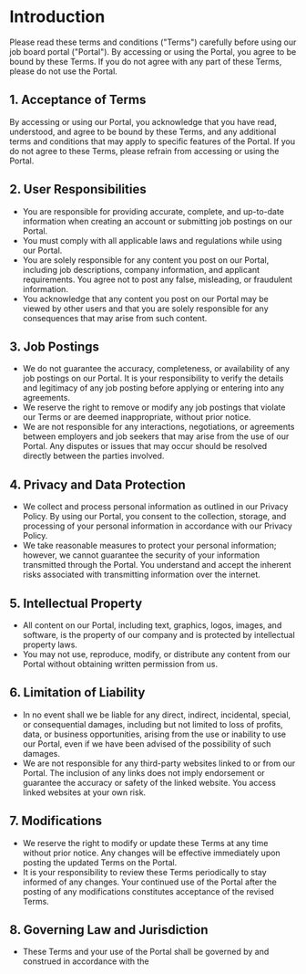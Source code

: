 
# Introduction

Please read these terms and conditions ("Terms") carefully before using our job board portal ("Portal"). By accessing or using the Portal, you agree to be bound by these Terms. If you do not agree with any part of these Terms, please do not use the Portal.

## 1. Acceptance of Terms

By accessing or using our Portal, you acknowledge that you have read, understood, and agree to be bound by these Terms, and any additional terms and conditions that may apply to specific features of the Portal. If you do not agree to these Terms, please refrain from accessing or using the Portal.

## 2. User Responsibilities

- You are responsible for providing accurate, complete, and up-to-date information when creating an account or submitting job postings on our Portal.
- You must comply with all applicable laws and regulations while using our Portal.
- You are solely responsible for any content you post on our Portal, including job descriptions, company information, and applicant requirements. You agree not to post any false, misleading, or fraudulent information.
- You acknowledge that any content you post on our Portal may be viewed by other users and that you are solely responsible for any consequences that may arise from such content.

## 3. Job Postings

- We do not guarantee the accuracy, completeness, or availability of any job postings on our Portal. It is your responsibility to verify the details and legitimacy of any job posting before applying or entering into any agreements.
- We reserve the right to remove or modify any job postings that violate our Terms or are deemed inappropriate, without prior notice.
- We are not responsible for any interactions, negotiations, or agreements between employers and job seekers that may arise from the use of our Portal. Any disputes or issues that may occur should be resolved directly between the parties involved.

## 4. Privacy and Data Protection

- We collect and process personal information as outlined in our Privacy Policy. By using our Portal, you consent to the collection, storage, and processing of your personal information in accordance with our Privacy Policy.
- We take reasonable measures to protect your personal information; however, we cannot guarantee the security of your information transmitted through the Portal. You understand and accept the inherent risks associated with transmitting information over the internet.

## 5. Intellectual Property

- All content on our Portal, including text, graphics, logos, images, and software, is the property of our company and is protected by intellectual property laws.
- You may not use, reproduce, modify, or distribute any content from our Portal without obtaining written permission from us.

## 6. Limitation of Liability

- In no event shall we be liable for any direct, indirect, incidental, special, or consequential damages, including but not limited to loss of profits, data, or business opportunities, arising from the use or inability to use our Portal, even if we have been advised of the possibility of such damages.
- We are not responsible for any third-party websites linked to or from our Portal. The inclusion of any links does not imply endorsement or guarantee the accuracy or safety of the linked website. You access linked websites at your own risk.

## 7. Modifications

- We reserve the right to modify or update these Terms at any time without prior notice. Any changes will be effective immediately upon posting the updated Terms on the Portal.
- It is your responsibility to review these Terms periodically to stay informed of any changes. Your continued use of the Portal after the posting of any modifications constitutes acceptance of the revised Terms.

## 8. Governing Law and Jurisdiction

- These Terms and your use of the Portal shall be governed by and construed in accordance with the
